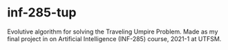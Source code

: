 # inf-285-tup
Evolutive algorithm for solving the Traveling Umpire Problem. Made as my final project in on Artificial Intelligence (INF-285) course, 2021-1 at UTFSM. 
